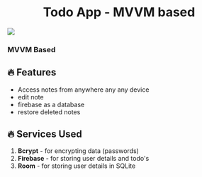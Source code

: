 <h1 align="center">Todo App - MVVM based</h1>
<img src="https://firebasestorage.googleapis.com/v0/b/food-clone-c7e62.appspot.com/o/todo_readme_cropped.jpg?alt=media&token=5a833886-7d25-42b7-9c91-9751861abe44">
<h3>MVVM Based</h3>

## 🔥 Features

- Access notes from anywhere any any device
- edit note
- firebase as a database
- restore deleted notes

## 🔥 Services Used

1. **Bcrypt** - for encrypting data (passwords)
1. **Firebase** - for storing user details and todo's
1. **Room** - for storing user details in SQLite
